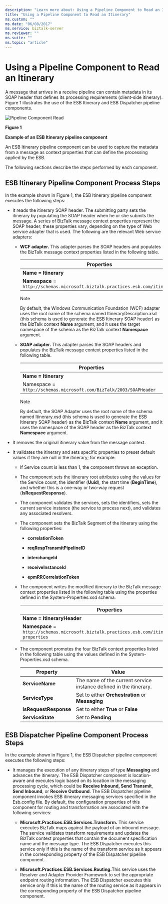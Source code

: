 ```yaml
---
description: "Learn more about: Using a Pipeline Component to Read an Itinerary"
title: "Using a Pipeline Component to Read an Itinerary"
ms.custom: ""
ms.date: "06/08/2017"
ms.service: biztalk-server
ms.reviewer: ""
ms.suite: ""
ms.topic: "article"
---
```

# Using a Pipeline Component to Read an Itinerary
A message that arrives in a receive pipeline can contain metadata in its SOAP header that defines its processing requirements (client-side itinerary). Figure 1 illustrates the use of the ESB Itinerary and ESB Dispatcher pipeline components.  

 ![Pipeline Component Read](../esb-toolkit/media/ch4-pipelinecomponentread.gif "Ch4-PipelineComponentRead")  

 **Figure 1**  

 **Example of an ESB Itinerary pipeline component**  

 An ESB Itinerary pipeline component can be used to capture the metadata from a message as context properties that can define the processing applied by the ESB.  

 The following sections describe the steps performed by each component.  

## ESB Itinerary Pipeline Component Process Steps  
 In the example shown in Figure 1, the ESB Itinerary pipeline component executes the following steps:  

- It reads the itinerary SOAP header. The submitting party sets the itinerary by populating the SOAP header when he or she submits the message. A series of BizTalk message context properties represent the SOAP header; these properties vary, depending on the type of Web service adapter that is used. The following are the relevant Web service adapters:  

  - **WCF adapter.** This adapter parses the SOAP headers and populates the BizTalk message context properties listed in the following table.  


    |                                  Properties                                  |
    |------------------------------------------------------------------------------|
    |                             **Name = Itinerary**                             |
    | **Namespace** = `http://schemas.microsoft.biztalk.practices.esb.com/itinerary` |

    > [!NOTE]
    >  By default, the Windows Communication Foundation (WCF) adapter uses the root name of the schema named ItineraryDescription.xsd (this schema is used to generate the ESB Itinerary SOAP header) as the BizTalk context **Name** argument, and it uses the target namespace of the schema as the BizTalk context **Namespace** argument.  

  - **SOAP adapter.** This adapter parses the SOAP headers and populates the BizTalk message context properties listed in the following table.  


    |                              Properties                              |
    |----------------------------------------------------------------------|
    |                         **Name = Itinerary**                         |
    | Namespace = `http://schemas.microsoft.com/BizTalk/2003/SOAPHeader`|

    > [!NOTE]
    >  By default, the SOAP Adapter uses the root name of the schema named Itinerary.xsd (this schema is used to generate the ESB Itinerary SOAP header) as the BizTalk context **Name** argument, and it uses the namespace of the SOAP header as the BizTalk context **Namespace** argument.  

- It removes the original itinerary value from the message context.  

- It validates the itinerary and sets specific properties to preset default values if they are null in the itinerary; for example:  

  - If Service count is less than 1, the component throws an exception.  

  - The component sets the itinerary root attributes using the values for the Service count, the identifier (**Uuid**), the start time (**BeginTime**), and whether this is a one-way or two-way request (**IsRequestResponse**).  

  - The component validates the services, sets the identifiers, sets the current service instance (the service to process next), and validates any associated resolvers.  

  - The component sets the BizTalk Segment of the itinerary using the following properties:  

    -   **correlationToken**  

    -   **reqRespTransmitPipelineID**  

    -   **interchangeId**  

    -   **receiveInstanceId**  

    -   **epmRRCorrelationToken**  

  - The component writes the modified itinerary to the BizTalk message context properties listed in the following table using the properties defined in the System-Properties.xsd schema.  


    |                                           Properties                                           |
    |------------------------------------------------------------------------------------------------|
    |                                   **Name = ItineraryHeader**                                   |
    | **Namespace** = `http://schemas.microsoft.biztalk.practices.esb.com/itinerary/system-properties` |


  - The component promotes the four BizTalk context properties listed in the following table using the values defined in the System-Properties.xsd schema.  

    |Property|Value|  
    |--------------|-----------|  
    |**ServiceName**|The name of the current service instance defined in the itinerary.|  
    |**ServiceType**|Set to either **Orchestration** or **Messaging**|  
    |**IsRequestResponse**|Set to either **True** or **False**|  
    |**ServiceState**|Set to **Pending**|  

## ESB Dispatcher Pipeline Component Process Steps  
 In the example shown in Figure 1, the ESB Dispatcher pipeline component executes the following steps:  

- It manages the execution of any itinerary steps of type **Messaging** and advances the itinerary. The ESB Dispatcher component is location-aware and executes logic based on its location in the messaging processing cycle, which could be **Receive Inbound, Send Transmit**, **Send Inbound**, or **Receive Outbound**. The ESB Dispatcher pipeline component invokes ESB itinerary messaging services specified in the Esb.config file. By default, the configuration properties of this component for routing and transformation are associated with the following services:  

  - **Microsoft.Practices.ESB.Services.Transform.** This service executes BizTalk maps against the payload of an inbound message. The service validates transform requirements and updates the BizTalk context properties that contain the document specification name and the message type. The ESB Dispatcher executes this service only if this is the name of the transform service as it appears in the corresponding property of the ESB Dispatcher pipeline component.  

  - <strong>Microsoft.Practices.ESB.Services.Routing.</strong>This service uses the Resolver and Adapter Provider Framework to set the appropriate endpoint routing information. The ESB Dispatcher executes this service only if this is the name of the routing service as it appears in the corresponding property of the ESB Dispatcher pipeline component.
